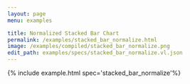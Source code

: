```yaml
---
layout: page
menu: examples

title: Normalized Stacked Bar Chart
permalink: /examples/stacked_bar_normalize.html
image: /examples/compiled/stacked_bar_normalize.png
edit_path: examples/specs/stacked_bar_normalize.vl.json
---
```




{% include example.html spec='stacked_bar_normalize'%}
